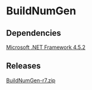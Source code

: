 # BuildNumGen
## Dependencies
[Microsoft .NET Framework 4.5.2](https://www.microsoft.com/en-us/download/details.aspx?id=42642)

## Releases
[BuildNumGen-r7.zip](https://github.com/marth8880/BuildNumGen/raw/master/Release/BuildNumGen-r7.zip)
